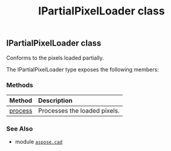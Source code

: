 ﻿---
title: IPartialPixelLoader class
second_title: Aspose.CAD for Python via .NET API References
description: 
type: docs
weight: 250
url: /python-net/aspose.cad/ipartialpixelloader/
is_root: false
---

## IPartialPixelLoader class

Conforms to the pixels loaded partially.



The IPartialPixelLoader type exposes the following members:

### Methods
| Method | Description |
| :- | :- |
| [process](/cad/python-net/aspose.cad/ipartialpixelloader/process/#aspose.cad.Rectangle-list-aspose.cad.Point-aspose.cad.Point) | Processes the loaded pixels. |



### See Also
* module [`aspose.cad`](..)
